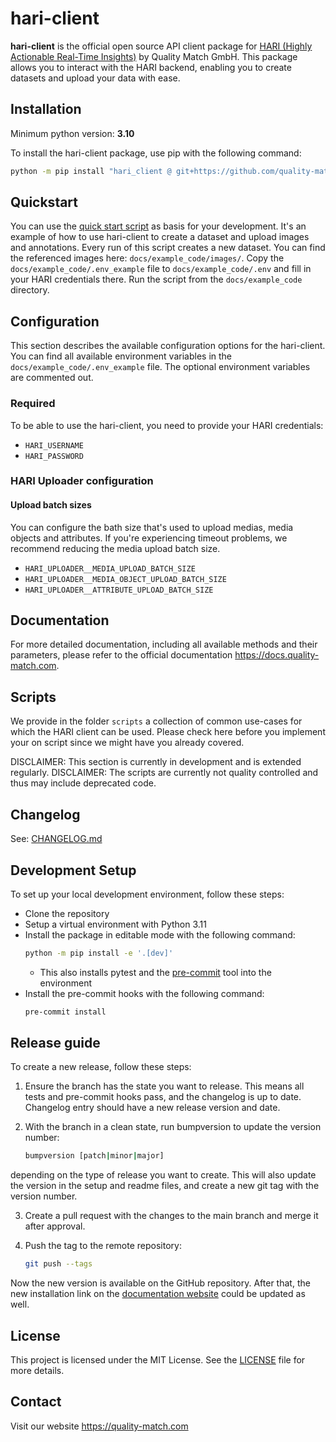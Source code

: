 # hari-client

**hari-client** is the official open source API client package for [HARI (Highly Actionable Real-Time Insights)](https://www.quality-match.com/product)
by Quality Match GmbH. This package allows you to interact with the HARI backend, enabling you to create datasets
and upload your data with ease.

## Installation

Minimum python version: **3.10**

To install the hari-client package, use pip with the following command:

```bash
python -m pip install "hari_client @ git+https://github.com/quality-match/hari-client@v6.2.1"
```

## Quickstart

You can use the [quick start script](docs/example_code/quickstart.py) as basis for your development.
It's an example of how to use hari-client to create a dataset and upload images and annotations.
Every run of this script creates a new dataset.
You can find the referenced images here: `docs/example_code/images/`.
Copy the `docs/example_code/.env_example` file to `docs/example_code/.env` and fill in your HARI credentials there.
Run the script from the `docs/example_code` directory.

## Configuration

This section describes the available configuration options for the hari-client.
You can find all available environment variables in the `docs/example_code/.env_example` file.
The optional environment variables are commented out.

### Required

To be able to use the hari-client, you need to provide your HARI credentials:

- `HARI_USERNAME`
- `HARI_PASSWORD`

### HARI Uploader configuration

#### Upload batch sizes

You can configure the bath size that's used to upload medias, media objects and attributes.
If you're experiencing timeout problems, we recommend reducing the media upload batch size.

- `HARI_UPLOADER__MEDIA_UPLOAD_BATCH_SIZE`
- `HARI_UPLOADER__MEDIA_OBJECT_UPLOAD_BATCH_SIZE`
- `HARI_UPLOADER__ATTRIBUTE_UPLOAD_BATCH_SIZE`

## Documentation

For more detailed documentation, including all available methods and their parameters, please refer to the official documentation https://docs.quality-match.com.

## Scripts

We provide in the folder `scripts` a collection of common use-cases for which the HARI client can be used.
Please check here before you implement your on script since we might have you already covered.

DISCLAIMER: This section is currently in development and is extended regularly.
DISCLAIMER: The scripts are currently not quality controlled and thus may include deprecated code.

## Changelog

See: [CHANGELOG.md](CHANGELOG.md)

## Development Setup

To set up your local development environment, follow these steps:

- Clone the repository
- Setup a virtual environment with Python 3.11
- Install the package in editable mode with the following command:
  ```bash
  python -m pip install -e '.[dev]'
  ```
  - This also installs pytest and the [pre-commit](https://github.com/pre-commit/pre-commit) tool into the environment
- Install the pre-commit hooks with the following command:
  ```bash
  pre-commit install
  ```

## Release guide

To create a new release, follow these steps:
1. Ensure the branch has the state you want to release. This means all tests and pre-commit hooks pass,
and the changelog is up to date. Changelog entry should have a new release version and date.

2. With the branch in a clean state, run bumpversion to update the version number:
   ```bash
   bumpversion [patch|minor|major]
   ```
depending on the type of release you want to create.
This will also update the version in the setup and readme files,
and create a new git tag with the version number.

3. Create a pull request with the changes to the main branch and merge it after approval.

4. Push the tag to the remote repository:
   ```bash
   git push --tags
   ```

Now the new version is available on the GitHub repository.
After that, the new installation link on the [documentation website](https://docs.quality-match.com/hari_client/installation/#installation) could be updated as well.

## License

This project is licensed under the MIT License. See the [LICENSE](LICENSE) file for more details.

## Contact

Visit our website https://quality-match.com

